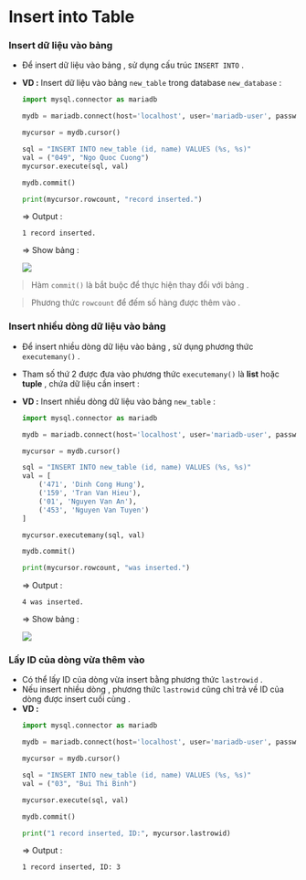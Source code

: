 # Insert into Table
### **Insert dữ liệu vào bảng**
- Để insert dữ liệu vào bảng , sử dụng cấu trúc `INSERT INTO` .
- **VD :** Insert dữ liệu vào bảng `new_table` trong database `new_database` :
    ```py
    import mysql.connector as mariadb

    mydb = mariadb.connect(host='localhost', user='mariadb-user', password='P@ssw0rd', database='new_database')

    mycursor = mydb.cursor()

    sql = "INSERT INTO new_table (id, name) VALUES (%s, %s)"
    val = ("049", "Ngo Quoc Cuong")
    mycursor.execute(sql, val)

    mydb.commit()

    print(mycursor.rowcount, "record inserted.")
    ```
    => Output :
    ```
    1 record inserted.
    ```
    => Show bảng :

    <img src=https://i.imgur.com/nJLez1f.png>

>  Hàm `commit()` là bắt buộc để thực hiện thay đổi với bảng .

> Phương thức `rowcount` để đếm số hàng được thêm vào .

### **Insert nhiều dòng dữ liệu vào bảng**
- Để insert nhiều dòng dữ liệu vào bảng , sử dụng phương thức `executemany()` .
- Tham số thứ 2 được đưa vào phương thức `executemany()` là **list** hoặc **tuple** , chứa dữ liệu cần insert :
- **VD :** Insert nhiều dòng dữ liệu vào bảng `new_table` :
    ```py
    import mysql.connector as mariadb

    mydb = mariadb.connect(host='localhost', user='mariadb-user', password='P@ssw0rd', database='new_database')

    mycursor = mydb.cursor()

    sql = "INSERT INTO new_table (id, name) VALUES (%s, %s)"
    val = [
        ('471', 'Dinh Cong Hung'),
        ('159', 'Tran Van Hieu'),
        ('01', 'Nguyen Van An'),
        ('453', 'Nguyen Van Tuyen')
    ]

    mycursor.executemany(sql, val)

    mydb.commit()

    print(mycursor.rowcount, "was inserted.")
    ```
    => Output :
    ```
    4 was inserted.
    ```
    => Show bảng :

    <img src=https://i.imgur.com/C3NNEhN.png>

### **Lấy ID của dòng vừa thêm vào**
- Có thể lấy ID của dòng vừa insert bằng phương thức `lastrowid` .
- Nếu insert nhiều dòng , phương thức `lastrowid` cũng chỉ trả về ID của dòng được insert cuối cùng .
- **VD :**
    ```py
    import mysql.connector as mariadb

    mydb = mariadb.connect(host='localhost', user='mariadb-user', password='P@ssw0rd', database='new_database')

    mycursor = mydb.cursor()

    sql = "INSERT INTO new_table (id, name) VALUES (%s, %s)"
    val = ("03", "Bui Thi Binh")

    mycursor.execute(sql, val)

    mydb.commit()

    print("1 record inserted, ID:", mycursor.lastrowid)
    ```
    => Output :
    ```
    1 record inserted, ID: 3
    ```